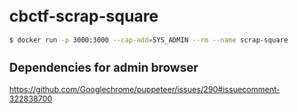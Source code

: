 # cbctf-scrap-square

```sh
$ docker run -p 3000:3000 --cap-add=SYS_ADMIN --rm --name scrap-square scrap-square
```

## Dependencies for admin browser

https://github.com/Googlechrome/puppeteer/issues/290#issuecomment-322838700
